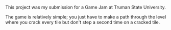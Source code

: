 This project was my submission for a Game Jam at Truman State University.

The game is relatively simple; you just have to make a path through the level where
you crack every tile but don't step a second time on a cracked tile.
